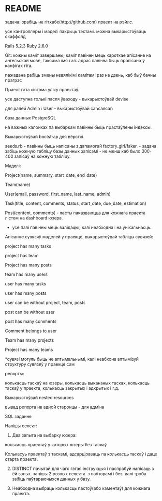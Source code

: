 # README

задача: зрабіць на гітхабе(http://github.com) праект на рэйлс. 

усе кантроллеры і маделі пакрыць тэстамі. можна выкарыстоўваць скаффолд

Rails 5.2.3 Ruby 2.6.0

Git: кожны каміт завершаны, каміт павінен мець кароткае апісанне на ангельскай мове, таксама імя і эл. адрас павінна быць прапісана ў канфігах гіта.

пажадана рабіць змены невялікімі камітамі раз на дзень, каб быў бачны прагрэс

Праект гэта сістэма уліку праектаў. 


усе даступна толькі пасля ўваходу - выкарыстоўвай devise

для ралей Admin і User - выкарыстоўвай cancancan

база данных PostgreSQL

на важных калонках па выбаркам павінны быць прастаўлены індэксы.

Выкарыстоўвай bootstrap для вёрсткі. 


seeds.rb - павінны быць напісаны з дапамогай factory_girl/faker. - задача забіць кожную табліцу базы данных запісамі - не менш каб было 300-400 запісаў на кожную табліцу.


Маделі:

Project(name, summary, start_date, end_date)

Team(name)

User(email, password, first_name, last_name, admin)

Task(title, content, comments, status, start_date, due_date, estimation)

Post(content, comments) - пасты паказваюцца для кожнага праекта лістом на dashboard юзера.

* усе палі павінны мець валідацыі, калі неабходна і на унікальнасць.


Апісанне сувязяў маделей у праекце, выкарыстоўвай табліцы сувязей:

project has many tasks

project has team

Project has many posts

team has many users

user has many tasks

user has many posts

user can be without project, team, posts

post can be without user

post has many comments

Comment belongs to user

Team has many projects

Project has many teams

*сувязі могуль быць не аптымальнымі, калі неабхона аптымізуй структуру сувязяў у праекце сам


репорты:

колькасць таскаў на юзеры, колькасць выкананых тасках, колькасць таскаў у праекта, колькасць закрытых і адкрытых і г.д.

Выкарыстоўвай nested resources


вывад репорта на адной старонцы  - для адміна


SQL заданне


Напішы селект:

1. Два запыта на выбарку юзера:

колькасць праектаў у каторых юзеры без таскаў 

Колькасуь праектаў з таскамі, адсарціраваць па колькасць таскаў і даце старта праекта.

2. DISTINCT пачытай для чаго гэтая інструкцыя і паспрабуй напісаць з ёй запыт.  напішы 2 розных селекта. з паўторамі і без. калі трэба забіць паўтараючыхся данных у базу. 

3. Неабходна выбраць колькасць пастоў(або каментаў) для кожнага праекта.
